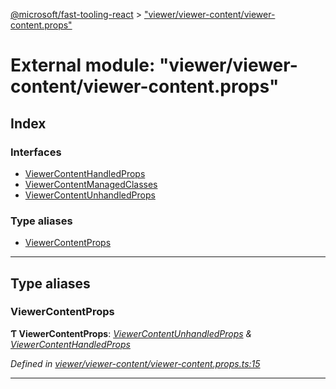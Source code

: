 [@microsoft/fast-tooling-react](../README.md) > ["viewer/viewer-content/viewer-content.props"](../modules/_viewer_viewer_content_viewer_content_props_.md)

# External module: "viewer/viewer-content/viewer-content.props"

## Index

### Interfaces

* [ViewerContentHandledProps](../interfaces/_viewer_viewer_content_viewer_content_props_.viewercontenthandledprops.md)
* [ViewerContentManagedClasses](../interfaces/_viewer_viewer_content_viewer_content_props_.viewercontentmanagedclasses.md)
* [ViewerContentUnhandledProps](../interfaces/_viewer_viewer_content_viewer_content_props_.viewercontentunhandledprops.md)

### Type aliases

* [ViewerContentProps](_viewer_viewer_content_viewer_content_props_.md#viewercontentprops)

---

## Type aliases

<a id="viewercontentprops"></a>

###  ViewerContentProps

**Ƭ ViewerContentProps**: *[ViewerContentUnhandledProps](../interfaces/_viewer_viewer_content_viewer_content_props_.viewercontentunhandledprops.md) & [ViewerContentHandledProps](../interfaces/_viewer_viewer_content_viewer_content_props_.viewercontenthandledprops.md)*

*Defined in [viewer/viewer-content/viewer-content.props.ts:15](https://github.com/Microsoft/fast-dna/blob/164dd3ca/packages/fast-tooling-react/src/viewer/viewer-content/viewer-content.props.ts#L15)*

___


